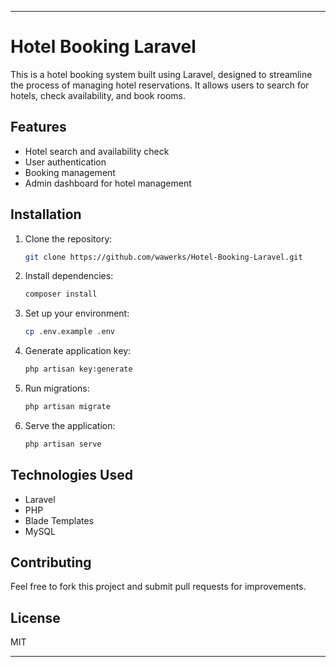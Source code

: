 
---

# Hotel Booking Laravel

This is a hotel booking system built using Laravel, designed to streamline the process of managing hotel reservations. It allows users to search for hotels, check availability, and book rooms.

## Features
- Hotel search and availability check
- User authentication
- Booking management
- Admin dashboard for hotel management

## Installation

1. Clone the repository:
   ```bash
   git clone https://github.com/wawerks/Hotel-Booking-Laravel.git
   ```
2. Install dependencies:
   ```bash
   composer install
   ```
3. Set up your environment:
   ```bash
   cp .env.example .env
   ```
4. Generate application key:
   ```bash
   php artisan key:generate
   ```
5. Run migrations:
   ```bash
   php artisan migrate
   ```
6. Serve the application:
   ```bash
   php artisan serve
   ```

## Technologies Used
- Laravel
- PHP
- Blade Templates
- MySQL

## Contributing
Feel free to fork this project and submit pull requests for improvements.

## License
MIT

--- 
